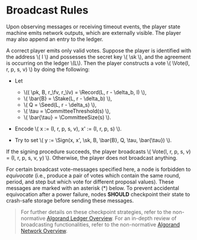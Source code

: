 $$
\newcommand \pk {\mathrm{pk}}
\newcommand \sk {\mathrm{sk}}
\newcommand \Vote {\mathrm{Vote}}
\newcommand \fv {\text{first}}
\newcommand \Record {\mathrm{Record}}
\newcommand \lv {\text{last}}
\newcommand \Stake {\mathrm{Stake}}
\newcommand \Seed {\mathrm{Seed}}
\newcommand \CommitteeThreshold {\mathrm{CommitteeThreshold}}
\newcommand \CommitteeSize {\mathrm{CommitteeSize}}
\newcommand \Sign {\mathrm{Sign}}
$$

# Broadcast Rules

Upon observing messages or receiving timeout events, the player state
machine emits network outputs, which are externally visible. The
player may also append an entry to the ledger.

A correct player emits only valid votes. Suppose the player is
identified with the address \\( I \\) and possesses the secret key \\( \sk \\),
and the agreement is occurring on the ledger \\(L\\). Then the player
constructs a vote \\( \Vote(I, r, p, s, v) \\) by doing the following:

- Let
  - \\(( \pk, B, r_\fv, r_\lv) = \Record(L, r - \delta_b, I) \\),
  - \\( \bar{B} = \Stake(L, r - \delta_b) \\),
  - \\( Q = \Seed(L, r - \delta_s) \\),
  - \\( \tau = \CommitteeThreshold(s) \\),
  - \\( \bar{\tau} = \CommitteeSize(s) \\).

- Encode \\( x := (I, r, p, s, v), x' := (I, r, p, s) \\).

- Try to set \\( y := \Sign(x, x', \sk, B, \bar{B}, Q, \tau, \bar{\tau}) \\).

If the signing procedure succeeds, the player broadcasts
\\( Vote(I, r, p, s, v) = (I, r, p, s, v, y) \\). Otherwise, the player
does not broadcast anything.

For certain broadcast vote-messages specified here, a node is
forbidden to _equivocate_ (i.e., produce a pair of votes which contain
the same round, period, and step but which vote for different proposal
values). These messages are marked with an asterisk (*) below. To
prevent accidental equivocation after a power failure, nodes **SHOULD**
checkpoint their state to crash-safe storage before sending these
messages.

> For further details on these checkpoint strategies, refer to the non-normative
> [Algorand Ledger Overview](../md/ledger-overview.md). For an in-depth review of
> broadcasting functionalities, refer to the non-normative [Algorand Network Overview](../md/network-overview.md).
